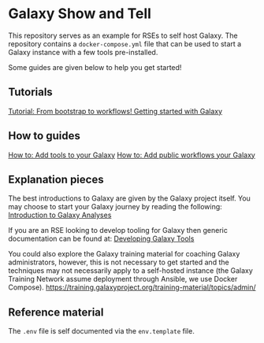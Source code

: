 # Galaxy Show and Tell

This repository serves as an example for RSEs to self host Galaxy. The repository contains a `docker-compose.yml` file that can be used to start a Galaxy instance with a few tools pre-installed.

Some guides are given below to help you get started!

## Tutorials

[Tutorial: From bootstrap to workflows! Getting started with Galaxy](docs/getting-started.md)

## How to guides

[How to: Add tools to your Galaxy](docs/add-tools.md)
[How to: Add public workflows your Galaxy](docs/add-workflows.md)

## Explanation pieces

The best introductions to Galaxy are given by the Galaxy project itself. You may choose to start your Galaxy journey by reading the following:
[Introduction to Galaxy Analyses](https://training.galaxyproject.org/training-material/topics/introduction/)

If you are an RSE looking to develop tooling for Galaxy then generic documentation can be found at: [Developing Galaxy Tools](https://training.galaxyproject.org/training-material/topics/dev/#st-tooldev)

You could also explore the Galaxy training material for coaching Galaxy administrators, however, this is not necessary to get started and the techniques may not necessarily apply to a self-hosted instance (the Galaxy Training Network assume deployment through Ansible, we use Docker Compose).
https://training.galaxyproject.org/training-material/topics/admin/

## Reference material

The `.env` file is self documented via the `env.template` file. 

